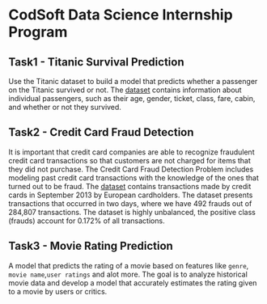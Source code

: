# CodSoft Data Science Internship Program

## Task1 - Titanic Survival Prediction
Use the Titanic dataset to build a model that predicts whether a passenger on the Titanic survived or not. The [dataset](https://lnkd.in/dZqW8GaY) contains information about individual passengers, such as their age, gender, ticket, class, fare, cabin, and whether or not they survived.

## Task2 - Credit Card Fraud Detection
It is important that credit card companies are able to recognize fraudulent credit card transactions so that customers are not charged for items that they did not purchase. The Credit Card Fraud Detection Problem includes modeling past credit card transactions with the knowledge of the ones that turned out to be fraud. The [dataset](https://www.kaggle.com/datasets/mlg-ulb/creditcardfraud) contains transactions made by credit cards in September 2013 by European cardholders. The dataset presents transactions that occurred in two days, where we have 492 frauds out of 284,807 transactions. The dataset is highly unbalanced, the positive class (frauds) account for 0.172% of all transactions.

## Task3 - Movie Rating Prediction
A model that predicts the rating of a movie based on features like `genre`, `movie name`,`user ratings` and alot more. The goal is to analyze historical movie data and develop a model that accurately estimates the rating given to a movie by users or critics.